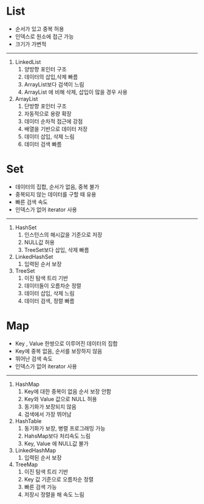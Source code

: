 # List

- 순서가 있고 중복 허용
- 인덱스로 원소에 접근 가능
- 크기가 가변적

---

1. LinkedList
    1. 양방향 포인터 구조
    2. 데이터의 삽입,삭제 빠름
    3. ArrayList보다 검색이 느림
    4. ArrayList 에 비해 삭제, 삽입이 많을 경우 사용
2. ArrayList
    1. 단방향 포인터 구조
    2. 자동적으로 용량 확장
    3. 데이터 순차적 접근에 강점
    4. 배열을 기반으로 데이터 저장
    5. 데이터 삽입, 삭제 느림
    6. 데이터 검색 빠름
# Set

- 데이터의 집합, 순서가 없음, 중복 불가
- 중복되지 않는 데이터를 구할 때 유용
- 빠른 검색 속도
- 인덱스가 없어 iterator 사용

---

1. HashSet
    1. 인스턴스의 해시값을 기준으로 저장
    2. NULL값 허용
    3. TreeSet보다 삽입, 삭제 빠름
2. LinkedHashSet
    1. 입력된 순서 보장
3. TreeSet
    1. 이진 탐색 트리 기반
    2. 데이터들이 오름차순 정렬
    3. 데이터 삽입, 삭제 느림
    4. 데이터 검색, 정렬 빠름

# Map

- Key , Value 한쌍으로 이루어진 데이터의 집합
- Key에 중복 없음, 순서를 보장하지 않음
- 뛰어난 검색 속도
- 인덱스가 없어 iterator 사용

---

1. HashMap
    1. Key에 대한 중복이 없음 순서 보장 안함
    2. Key와 Value 값으로 NULL 허용
    3. 동기화가 보장되지 않음
    4. 검색에서 가장 뛰어남
2. HashTable
    1. 동기화가 보장, 병렬 프로그래밍 가능
    2. HahsMap보다 처리속도 느림
    3. Key, Value 에 NULL값 불가
3. LinkedHashMap
    1. 입력된 순서 보장
4. TreeMap
    1. 이진 탐색 트리 기반
    2. Key 값 기준으로 오름차순 정렬
    3. 빠른 검색 가능
    4. 저장시 정렬을 해 속도 느림